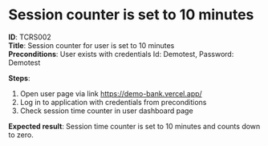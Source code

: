 # Session counter is set to 10 minutes

**ID**: TCRS002  
**Title**: Session counter for user is set to 10 minutes  
**Preconditions**: User exists with credentials Id: Demotest, Password: Demotest

**Steps**:

1. Open user page via link https://demo-bank.vercel.app/
2. Log in to application with credentials from preconditions
3. Check session time counter in user dashboard page

**Expected result**: Session time counter is set to 10 minutes and counts down to zero.
